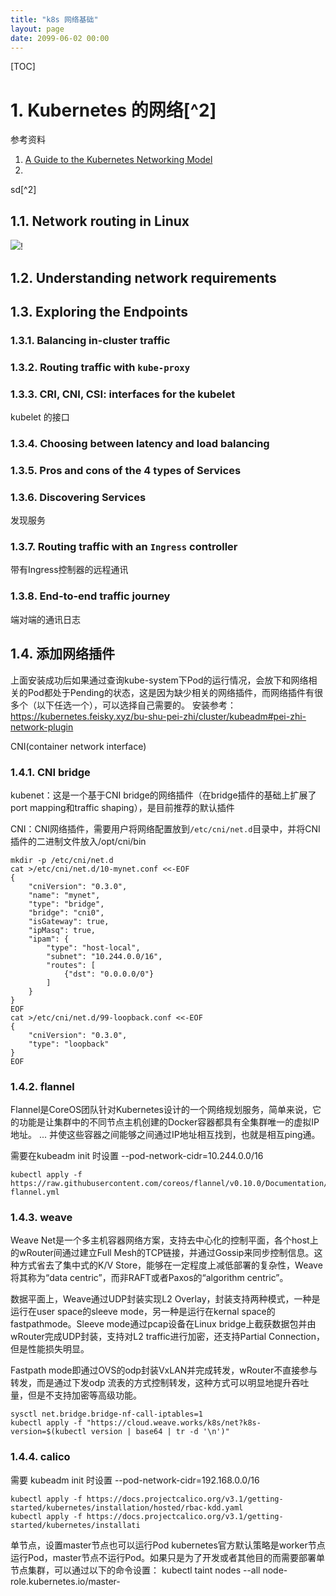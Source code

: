 ```yaml
---
title: "k8s 网络基础"
layout: page
date: 2099-06-02 00:00
---
```

[TOC]


# 1. Kubernetes 的网络[^2]

参考资料

1. [A Guide to the Kubernetes Networking Model](https://sookocheff.com/post/kubernetes/understanding-kubernetes-networking-model/)
2. 
sd[^2]

## 1.1. Network routing in Linux

![](../../../../attach/images/2019-12-18-11-27-23.png)!

## 1.2. Understanding network requirements
## 1.3. Exploring the Endpoints

### 1.3.1. Balancing in-cluster traffic
### 1.3.2. Routing traffic with `kube-proxy`
### 1.3.3. CRI, CNI, CSI: interfaces for the kubelet

kubelet 的接口
### 1.3.4. Choosing between latency and load balancing
### 1.3.5. Pros and cons of the 4 types of Services


### 1.3.6. Discovering Services
发现服务 
### 1.3.7. Routing traffic with an `Ingress` controller

带有Ingress控制器的远程通讯


### 1.3.8. End-to-end traffic journey

端对端的通讯日志

## 1.4. 添加网络插件

上面安装成功后如果通过查询kube-system下Pod的运行情况，会放下和网络相关的Pod都处于Pending的状态，这是因为缺少相关的网络插件，而网络插件有很多个（以下任选一个），可以选择自己需要的。
安装参考： https://kubernetes.feisky.xyz/bu-shu-pei-zhi/cluster/kubeadm#pei-zhi-network-plugin

CNI(container network interface)

### 1.4.1. CNI bridge

kubenet：这是一个基于CNI bridge的网络插件（在bridge插件的基础上扩展了port mapping和traffic shaping），是目前推荐的默认插件

CNI：CNI网络插件，需要用户将网络配置放到`/etc/cni/net.d`目录中，并将CNI插件的二进制文件放入/opt/cni/bin


```shell
mkdir -p /etc/cni/net.d
cat >/etc/cni/net.d/10-mynet.conf <<-EOF
{
    "cniVersion": "0.3.0",
    "name": "mynet",
    "type": "bridge",
    "bridge": "cni0",
    "isGateway": true,
    "ipMasq": true,
    "ipam": {
        "type": "host-local",
        "subnet": "10.244.0.0/16",
        "routes": [
            {"dst": "0.0.0.0/0"}
        ]
    }
}
EOF
cat >/etc/cni/net.d/99-loopback.conf <<-EOF
{
    "cniVersion": "0.3.0",
    "type": "loopback"
}
EOF
```
### 1.4.2. flannel

Flannel是CoreOS团队针对Kubernetes设计的一个网络规划服务，简单来说，它的功能是让集群中的不同节点主机创建的Docker容器都具有全集群唯一的虚拟IP地址。 ... 并使这些容器之间能够之间通过IP地址相互找到，也就是相互ping通。

需要在kubeadm init 时设置 --pod-network-cidr=10.244.0.0/16 
```shell
kubectl apply -f https://raw.githubusercontent.com/coreos/flannel/v0.10.0/Documentation/kube-flannel.yml
```

### 1.4.3. weave

Weave Net是一个多主机容器网络方案，支持去中心化的控制平面，各个host上的wRouter间通过建立Full Mesh的TCP链接，并通过Gossip来同步控制信息。这种方式省去了集中式的K/V Store，能够在一定程度上减低部署的复杂性，Weave将其称为“data centric”，而非RAFT或者Paxos的“algorithm centric”。

数据平面上，Weave通过UDP封装实现L2 Overlay，封装支持两种模式，一种是运行在user space的sleeve mode，另一种是运行在kernal space的 fastpathmode。Sleeve mode通过pcap设备在Linux bridge上截获数据包并由wRouter完成UDP封装，支持对L2 traffic进行加密，还支持Partial Connection，但是性能损失明显。

Fastpath mode即通过OVS的odp封装VxLAN并完成转发，wRouter不直接参与转发，而是通过下发odp 流表的方式控制转发，这种方式可以明显地提升吞吐量，但是不支持加密等高级功能。


```shell
sysctl net.bridge.bridge-nf-call-iptables=1
kubectl apply -f "https://cloud.weave.works/k8s/net?k8s-version=$(kubectl version | base64 | tr -d '\n')"
```

### 1.4.4. calico


需要 kubeadm init 时设置 --pod-network-cidr=192.168.0.0/16
```shell
kubectl apply -f https://docs.projectcalico.org/v3.1/getting-started/kubernetes/installation/hosted/rbac-kdd.yaml
kubectl apply -f https://docs.projectcalico.org/v3.1/getting-started/kubernetes/installati
```


单节点，设置master节点也可以运行Pod
kubernetes官方默认策略是worker节点运行Pod，master节点不运行Pod。如果只是为了开发或者其他目的而需要部署单节点集群，可以通过以下的命令设置：
kubectl taint nodes --all node-role.kubernetes.io/master-